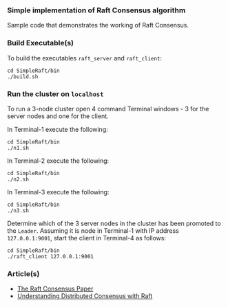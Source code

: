 ### Simple implementation of Raft Consensus algorithm

Sample code that demonstrates the working of Raft Consensus.

### Build Executable(s)

To build the executables `raft_server` and `raft_client`:

```
cd SimpleRaft/bin
./build.sh
```

### Run the cluster on `localhost`

To run a 3-node cluster open 4 command Terminal windows - 3 for the server nodes and one for the client.

In Terminal-1 execute the following:

```
cd SimpleRaft/bin
./n1.sh
```

In Terminal-2 execute the following:

```
cd SimpleRaft/bin
./n2.sh
```

In Terminal-3 execute the following:

```
cd SimpleRaft/bin
./n3.sh
```

Determine which of the 3 server nodes in the cluster has been promoted to the `Leader`.
Assuming it is node in Terminal-1 with IP address `127.0.0.1:9001`, start the client in
Terminal-4 as follows:

```
cd SimpleRaft/bin
./raft_client 127.0.0.1:9001
```

### Article(s)

* [The Raft Consensus Paper](https://raft.github.io/raft.pdf)
* [Understanding Distributed Consensus with Raft](https://medium.com/@kasunindrasiri/understanding-raft-distributed-consensus-242ec1d2f521)

